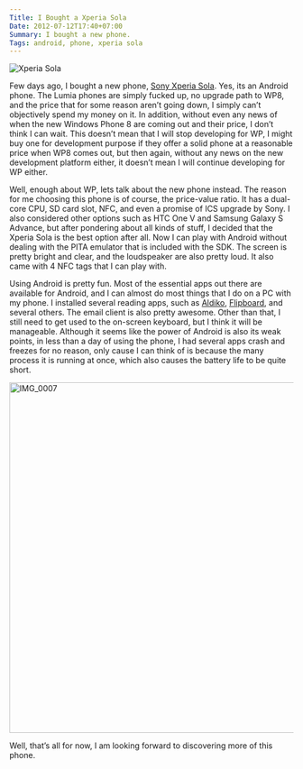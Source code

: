 ```yaml
---
Title: I Bought a Xperia Sola
Date: 2012-07-12T17:40+07:00
Summary: I bought a new phone.
Tags: android, phone, xperia sola
---
```


![Xperia Sola][sola]

Few days ago, I bought a new phone, [Sony Xperia Sola][ssola]. Yes, its an
Android phone. The Lumia phones are simply fucked up, no upgrade path to
WP8, and the price that for some reason aren’t going down, I simply
can’t objectively spend my money on it. In addition, without even any
news of when the new Windows Phone 8 are coming out and their price, I
don’t think I can wait. This doesn’t mean that I will stop developing
for WP, I might buy one for development purpose if they offer a solid
phone at a reasonable price when WP8 comes out, but then again, without
any news on the new development platform either, it doesn’t mean I will
continue developing for WP either.

Well, enough about WP, lets talk about the new phone instead. The reason
for me choosing this phone is of course, the price-value ratio. It has a
dual-core CPU, SD card slot, NFC, and even a promise of ICS upgrade by
Sony. I also considered other options such as HTC One V and Samsung
Galaxy S Advance, but after pondering about all kinds of stuff, I
decided that the Xperia Sola is the best option after all. Now I can
play with Android without dealing with the PITA emulator that is
included with the SDK. The screen is pretty bright and clear, and the
loudspeaker are also pretty loud. It also came with 4 NFC tags that I
can play with.

Using Android is pretty fun. Most of the essential apps out there are
available for Android, and I can almost do most things that I do on a PC
with my phone. I installed several reading apps, such as [Aldiko][app1],
[Flipboard][app2], and several others. The email client is also pretty
awesome. Other than that, I still need to get used to the on-screen
keyboard, but I think it will be manageable. Although it seems like the
power of Android is also its weak points, in less than a day of using
the phone, I had several apps crash and freezes for no reason, only
cause I can think of is because the many process it is running at once,
which also causes the battery life to be quite short.

<a href="http://www.flickr.com/photos/hendra2392/7554965796/" title="IMG_0007 by p.hdra, on Flickr"><img src="http://farm8.staticflickr.com/7254/7554965796_574e699c83_b.jpg" width="933" height="622" alt="IMG_0007"></a>

Well, that’s all for now, I am looking forward to discovering more of
this phone.


[ssola]: http://www.sonymobile.com/global-en/products/phones/xperia-sola/
[app1]: https://play.google.com/store/apps/details?id=com.aldiko.android&feature=search_result
[app2]:https://play.google.com/store/apps/details?id=flipboard.app&feature=search_result

[sola]: http://api.sonymobile.com/files/xperia-sola-black-464x515.png
